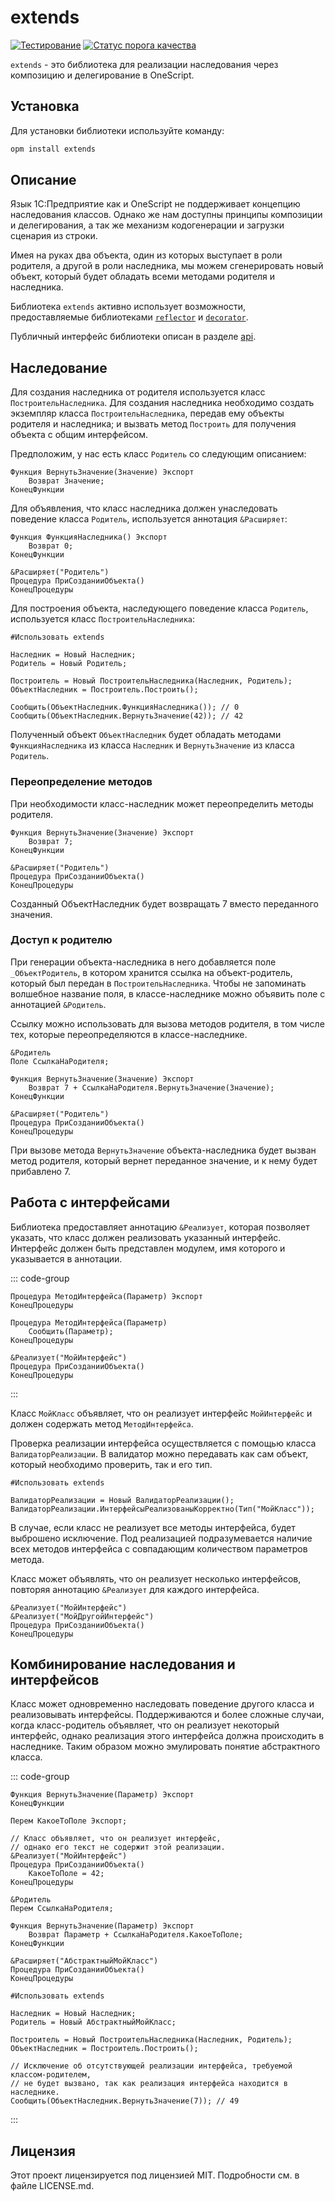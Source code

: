 # extends

[![Тестирование](https://github.com/nixel2007/extends/actions/workflows/test.yml/badge.svg?branch=master)](https://github.com/nixel2007/extends/actions/workflows/test.yml)
[![Статус порога качества](https://sonar.openbsl.ru/api/project_badges/measure?project=extends&metric=alert_status)](https://sonar.openbsl.ru/dashboard?id=extends)

`extends` - это библиотека для реализации наследования через композицию и делегирование в OneScript.

## Установка

Для установки библиотеки используйте команду:

```sh
opm install extends
```

## Описание

Язык 1С:Предприятие как и OneScript не поддерживает концепцию наследования классов. Однако же нам доступны принципы композиции и делегирования, а так же механизм кодогенерации и загрузки сценария из строки.

Имея на руках два объекта, один из которых выступает в роли родителя, а другой в роли наследника, мы можем сгенерировать новый объект, который будет обладать всеми методами родителя и наследника.

Библиотека `extends` активно использует возможности, предоставляемые библиотеками [`reflector`](https://github.com/oscript-library/reflector) и [`decorator`](https://github.com/nixel2007/decorator).

Публичный интерфейс библиотеки описан в разделе [api](/api/extends/index.md).

## Наследование

Для создания наследника от родителя используется класс `ПостроительНаследника`. Для создания наследника необходимо создать экземпляр класса `ПостроительНаследника`, передав ему объекты родителя и наследника; и вызвать метод `Построить` для получения объекта с общим интерфейсом.

Предположим, у нас есть класс `Родитель` со следующим описанием:

```bsl [Классы/Родитель.os]
Функция ВернутьЗначение(Значение) Экспорт
    Возврат Значение;
КонецФункции
```

Для объявления, что класс наследника должен унаследовать поведение класса `Родитель`, используется аннотация `&Расширяет`:

```bsl [Классы/Наследник.os]
Функция ФункцияНаследника() Экспорт
    Возврат 0;
КонецФункции

&Расширяет("Родитель")
Процедура ПриСозданииОбъекта()
КонецПроцедуры
```

Для построения объекта, наследующего поведение класса `Родитель`, используется класс `ПостроительНаследника`:

```bsl [Модули/Пример.os]
#Использовать extends

Наследник = Новый Наследник;
Родитель = Новый Родитель;

Построитель = Новый ПостроительНаследника(Наследник, Родитель);
ОбъектНаследник = Построитель.Построить();

Сообщить(ОбъектНаследник.ФункцияНаследника()); // 0
Сообщить(ОбъектНаследник.ВернутьЗначение(42)); // 42
```

Полученный объект `ОбъектНаследник` будет обладать методами `ФункцияНаследника` из класса `Наследник` и `ВернутьЗначение` из класса `Родитель`.

### Переопределение методов

При необходимости класс-наследник может переопределить методы родителя.

```bsl [Классы/Наследник.os]
Функция ВернутьЗначение(Значение) Экспорт
    Возврат 7;
КонецФункции

&Расширяет("Родитель")
Процедура ПриСозданииОбъекта()
КонецПроцедуры
```

Созданный ОбъектНаследник будет возвращать 7 вместо переданного значения.

### Доступ к родителю

При генерации объекта-наследника в него добавляется поле `_ОбъектРодитель`, в котором хранится ссылка на объект-родитель, который был передан в `ПостроительНаследника`. Чтобы не запоминать волшебное название поля, в классе-наследнике можно объявить поле с аннотацией `&Родитель`.

Ссылку можно использовать для вызова методов родителя, в том числе тех, которые переопределяются в классе-наследнике.

```bsl [Классы/Наследник.os]
&Родитель
Поле СсылкаНаРодителя;

Функция ВернутьЗначение(Значение) Экспорт
    Возврат 7 + СсылкаНаРодителя.ВернутьЗначение(Значение);
КонецФункции

&Расширяет("Родитель")
Процедура ПриСозданииОбъекта()
КонецПроцедуры
```

При вызове метода `ВернутьЗначение` объекта-наследника будет вызван метод родителя, который вернет переданное значение, и к нему будет прибавлено 7.

## Работа с интерфейсами

Библиотека предоставляет аннотацию `&Реализует`, которая позволяет указать, что класс должен реализовать указанный интерфейс. Интерфейс должен быть представлен модулем, имя которого и указывается в аннотации.

::: code-group

```bsl [Модули/МойИнтерфейс.os]
Процедура МетодИнтерфейса(Параметр) Экспорт
КонецПроцедуры
```

```bsl [Классы/МойКласс.os]
Процедура МетодИнтерфейса(Параметр)
    Сообщить(Параметр);
КонецПроцедуры

&Реализует("МойИнтерфейс")
Процедура ПриСозданииОбъекта()
КонецПроцедуры
```

:::

Класс `МойКласс` объявляет, что он реализует интерфейс `МойИнтерфейс` и должен содержать метод `МетодИнтерфейса`.

Проверка реализации интерфейса осуществляется с помощью класса `ВалидаторРеализации`. В валидатор можно передавать как сам объект, который необходимо проверить, так и его тип.

```bsl [Модули/Пример.os]
#Использовать extends

ВалидаторРеализации = Новый ВалидаторРеализации();
ВалидаторРеализации.ИнтерфейсыРеализованыКорректно(Тип("МойКласс"));
```

В случае, если класс не реализует все методы интерфейса, будет выброшено исключение. Под реализацией подразумевается наличие всех методов интерфейса с совпадающим количеством параметров метода.

Класс может объявлять, что он реализует несколько интерфейсов, повторяя аннотацию `&Реализует` для каждого интерфейса.

```bsl [Классы/МойКласс.os]
&Реализует("МойИнтерфейс")
&Реализует("МойДругойИнтерфейс")
Процедура ПриСозданииОбъекта()
КонецПроцедуры
```

## Комбинирование наследования и интерфейсов

Класс может одновременно наследовать поведение другого класса и реализовывать интерфейсы. Поддерживаются и более сложные случаи, когда класс-родитель объявляет, что он реализует некоторый интерфейс, однако реализация этого интерфейса должна происходить в наследнике. Таким образом можно эмулировать понятие абстрактного класса.

::: code-group

```bsl [Модули/МойИнтерфейс.os]
Функция ВернутьЗначение(Параметр) Экспорт
КонецФункции
```

```bsl [Классы/АбстрактныйМойКласс.os]
Перем КакоеТоПоле Экспорт;

// Класс объявляет, что он реализует интерфейс,
// однако его текст не содержит этой реализации.
&Реализует("МойИнтерфейс")
Процедура ПриСозданииОбъекта()
    КакоеТоПоле = 42;
КонецПроцедуры
```

```bsl [Классы/Наследник.os]
&Родитель
Перем СсылкаНаРодителя;

Функция ВернутьЗначение(Параметр) Экспорт
    Возврат Параметр + СсылкаНаРодителя.КакоеТоПоле;
КонецФункции

&Расширяет("АбстрактныйМойКласс")
Процедура ПриСозданииОбъекта()
КонецПроцедуры
```

```bsl [Модули/Пример.os]
#Использовать extends

Наследник = Новый Наследник;
Родитель = Новый АбстрактныйМойКласс;

Построитель = Новый ПостроительНаследника(Наследник, Родитель);
ОбъектНаследник = Построитель.Построить();

// Исключение об отсутствующей реализации интерфейса, требуемой классом-родителем,
// не будет вызвано, так как реализация интерфейса находится в наследнике.
Сообщить(ОбъектНаследник.ВернутьЗначение(7)); // 49
```

:::

## Лицензия

Этот проект лицензируется под лицензией MIT. Подробности см. в файле LICENSE.md.

